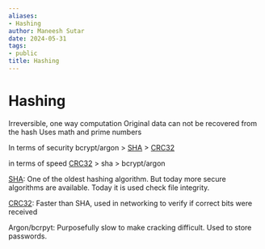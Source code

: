 ```yaml
---
aliases:
- Hashing
author: Maneesh Sutar
date: 2024-05-31
tags:
- public
title: Hashing
---
```


# Hashing

Irreversible, one way computation
Original data can not be recovered from the hash
Uses math and prime numbers

In terms of security
bcrypt/argon > [SHA](sha.md) > [CRC32](CRC.md)

in terms of speed
[CRC32](CRC.md) > sha > bcrypt/argon

[SHA](sha.md): One of the oldest hashing algorithm. But today more secure algorithms are available. Today it is used check file integrity.

[CRC32](CRC.md): Faster than SHA, used in networking to verify if correct bits were received

Argon/bcrpyt: Purposefully slow to make cracking difficult. Used to store passwords.
